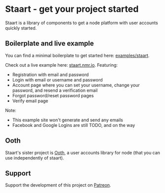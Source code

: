 # Staart - get your project started

Staart is a library of components to get a node platform with user accounts quickly started.

## Boilerplate and live example

You can find a minimal boilerplate to get started here: [examples/staart](examples/staart).

Check out a live example here: [staart.nmr.io](http://staart.nmr.io). Featuring:

* Registration with email and password
* Login with email or username and password
* Account page where you can set your username, change your password, and resend a verification email
* Forgot password/reset password pages
* Verify email page

Note:

* This example site won't generate and send any emails
* Facebook and Google Logins are still TODO, and on the way

## Ooth

Staart's sister project is [Ooth](https://github.com/nmaro/ooth), a user accounts library for node (that you can use independently of staart).

## Support

Support the development of this project on [Patreon](https://www.patreon.com/nmaro).